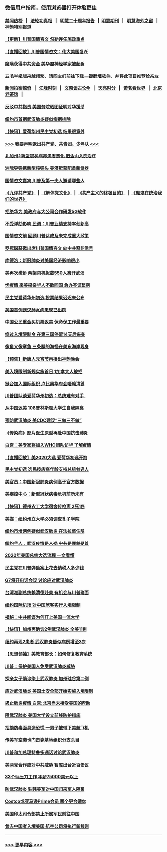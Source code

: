 ### [微信用户指南，使用浏览器打开体验更佳](https://github.com/gfw-breaker/banned-news1/blob/master/indexes/wechat-guide.md?t=0)
#### [禁闻热榜](热点新闻.md?t=0)  &nbsp;&nbsp;|&nbsp;&nbsp; [法轮功真相](https://github.com/gfw-breaker/truth/blob/master/README.md?t=0) &nbsp;&nbsp;|&nbsp;&nbsp; [明慧二十周年报告](https://github.com/gfw-breaker/mh-reports/blob/master/README.md?t=0) &nbsp;&nbsp;|&nbsp;&nbsp;[明慧期刊](https://github.com/gfw-breaker/mh-qikan) &nbsp;&nbsp;|&nbsp;&nbsp; [明慧海外之窗](https://github.com/gfw-breaker/mh-news/blob/master/README.md?t=0) &nbsp;&nbsp;|&nbsp;&nbsp; [神韵特别报道](https://github.com/gfw-breaker/mh-news/blob/master/shenyun.md?t=0)
#### [【更新】川普国情咨文 勾勒连任施政重点](../pages/nsc412/n11845223.md?t=02051233) 
#### [【直播回放】川普国情咨文：伟大美国复兴](../pages/nsc412/n11842079.md?t=02051233) 
#### [隐瞒获得中共资金 美华裔神经学家被起诉](../pages/nsc412/n11844879.md?t=02051233) 
#### 五毛举报越来越频繁，请网友们前往下载 [一键翻墙软件](https://github.com/gfw-breaker/ssr-accounts)，并将此项目推荐给亲友
#### [新闻拍案惊奇](https://github.com/gfw-breaker/banned-news1/blob/master/pages/link4.md) &nbsp;&nbsp;|&nbsp;&nbsp; [江峰时刻](https://github.com/gfw-breaker/banned-news1/blob/master/pages/link4.md) &nbsp;&nbsp;|&nbsp;&nbsp; [文昭谈古论今](https://github.com/gfw-breaker/banned-news1/blob/master/pages/link4.md) &nbsp;&nbsp;|&nbsp;&nbsp; [天亮时分](https://github.com/gfw-breaker/banned-news1/blob/master/pages/link4.md) &nbsp;&nbsp;|&nbsp;&nbsp; [萧茗看世界](https://github.com/gfw-breaker/banned-news1/blob/master/pages/link4.md) &nbsp;&nbsp;|&nbsp;&nbsp; [北京老茶馆](https://github.com/gfw-breaker/banned-news1/blob/master/pages/link4.md) &nbsp;&nbsp;|&nbsp;&nbsp; 
#### [反驳中共指责 美国务院晒图证明对华援助](../pages/nsc412/n11844859.md?t=02051233) 
#### [纽约市首例武汉肺炎疑似病例排除](../pages/nsc412/n11844989.md?t=02051233) 
#### [【快讯】爱荷华州民主党初选 结果很意外](../pages/nsc412/n11844878.md?t=02051233) 
#### [>>> 我要声明退出共产党、共青团、少年队 <<<](https://github.com/begood0513/goodnews/blob/master/quit/letter.md) 
#### [北加州2新型冠状病毒患者恶化 旧金山入院治疗](../pages/nsc412/n11844842.md?t=02051233) 
#### [洲际导弹携新型核弹头 美潜艇获配备新武器](../pages/nsc412/n11844680.md?t=02051233) 
#### [国情咨文嘉宾 川普及第一夫人邀请哪些人](../pages/nsc412/n11844712.md?t=02051233) 
#### [《九评共产党》](https://github.com/begood0513/9ping.md/blob/master/README.md) &nbsp;|&nbsp; [《解体党文化》](../../../../jtdwh.md/blob/master/README.md)  &nbsp;|&nbsp; [《共产主义的终极目的》](../../../../gczydzjmd.md/blob/master/README.md) &nbsp;|&nbsp; [《魔鬼在统治我们的世界》](../../../../mgztzwmdsj.md/blob/master/README.md) 
#### [拒绝华为 美政府与大公司合作研发5G软件](../pages/nsc412/n11844625.md?t=02051233) 
#### [不受弹劾影响 民调：川普业绩支持率创新高](../pages/nsc412/n11844622.md?t=02051233) 
#### [国情咨文前 回顾川普达成及未完成重大政策](../pages/nsc412/n11844581.md?t=02051233) 
#### [罗冠聪获邀出席川普国情咨文 向中共释何信号](../pages/nsc412/n11844355.md?t=02051233) 
#### [库德洛：新冠肺炎对美国经济影响很小](../pages/nsc412/n11844418.md?t=02051233) 
#### [美再次撤侨 两架包机拟载550人离开武汉](../pages/nsc412/n11844407.md?t=02051233) 
#### [忧疫情 来美探亲华人不敢回国 急办签证延期](../pages/nsc412/n11843344.md?t=02051233) 
#### [民主党爱荷华州初选 投票结果迟迟未公布](../pages/nsc412/n11844207.md?t=02051233) 
#### [美国首例武汉肺炎病患现已出院](../pages/nsc412/n11842740.md?t=02051233) 
#### [中国公民重金买机票返美 保命保工作最重要](../pages/nsc412/n11843282.md?t=02051233) 
#### [绕过入境限制令  在第三国停留14天后来美](../pages/nsc412/n11843341.md?t=02051233) 
#### [像鱼又像章鱼 三条腿的海怪在美东海岸现身](../pages/nsc412/n11843092.md?t=02051233) 
#### [【预告】新唐人元宵节再播出神韵晚会](../pages/nsc412/n11843192.md?t=02051233) 
#### [美入境限制新规实施首日 1加拿大人被拒](../pages/nsc412/n11843058.md?t=02051233) 
#### [挺台加入国际组织 卢比奥华府会唔赖清德](../pages/nsc412/n11843023.md?t=02051233) 
#### [川普团队谈爱荷华州初选：总统难有对手  ](../pages/nsc412/n11842867.md?t=02051233) 
#### [从中国返美 108普林斯顿大学生自我隔离](../pages/nsc412/n11842714.md?t=02051233) 
#### [预防武汉肺炎 美CDC建议“三做三不做”](../pages/nsc412/n11842700.md?t=02051233) 
#### [《传染病》影片医生原型再赴中国抗击肺炎](../pages/nsc412/n11842626.md?t=02051233) 
#### [白宫：美专家将加入WHO团队访华 了解疫情](../pages/nsc412/n11842198.md?t=02051233) 
#### [【直播回放】美2020大选 爱荷华初选开跑](../pages/nsc412/n11841820.md?t=02051233) 
#### [民主党初选 选民按族裔年龄支持总统参选人](../pages/nsc412/n11842239.md?t=02051233) 
#### [美官员：中国新冠肺炎病例高于官方数据](../pages/nsc412/n11842452.md?t=02051233) 
#### [美疾控中心：新型冠状病毒危机前所未有](../pages/nsc412/n11842406.md?t=02051233) 
#### [【快讯】德州农工大学宿舍传枪声 2死1伤](../pages/nsc412/n11842279.md?t=02051233) 
#### [美媒：纽约州立大学必须调查孔子学院](../pages/nsc412/n11840637.md?t=02051233) 
#### [纽约市增两例疑似武汉肺炎 在法拉盛住院](../pages/nsc412/n11840625.md?t=02051233) 
#### [纽约华人：武汉疫情是人祸 中共是罪魁祸首](../pages/nsc412/n11840631.md?t=02051233) 
#### [2020年美国总统大选流程 一文看懂](../pages/nsc412/n11842056.md?t=02051233) 
#### [民主党在川普弹劾案上花去纳税人多少钱](../pages/nsc412/n11841941.md?t=02051233) 
#### [G7将开电话会议 讨论应对武汉肺炎](../pages/nsc412/n11841658.md?t=02051233) 
#### [台湾准副总统赖清德赴美 有机会与川普碰面](../pages/nsc412/n11841332.md?t=02051233) 
#### [纽约国际机场  对中国旅客实行入境限制](../pages/nsc412/n11840619.md?t=02051233) 
#### [揭秘：中共间谍为何盯上美国一流大学](../pages/nsc412/n11840270.md?t=02051233) 
#### [【快讯】加州再确诊2例武汉肺炎 全美11例](../pages/nsc412/n11840339.md?t=02051233) 
#### [纽约再现2患者 武汉肺炎疑似病例增至3宗](../pages/nsc412/n11840010.md?t=02051233) 
#### [【思想领袖】美教育部长：如何修复教育系统](../pages/nsc412/n11690865.md?t=02051233) 
#### [川普：保护美国人免受武汉肺炎威胁](../pages/nsc412/n11839718.md?t=02051233) 
#### [探亲女子确诊染上武汉肺炎 加州硅谷第二例](../pages/nsc412/n11839784.md?t=02051233) 
#### [应对武汉肺炎 美国土安全部开始实施入境限制](../pages/nsc412/n11839729.md?t=02051233) 
#### [遏止肺炎疫情 白宫:北京尚未接受美国的帮助](../pages/nsc412/n11839660.md?t=02051233) 
#### [阻武汉肺炎 美国大学设立前线防护措施](../pages/nsc412/n11839479.md?t=02051233) 
#### [拒摘防毒面具造恐慌 一男子被带下美航飞机](../pages/nsc412/n11839455.md?t=02051233) 
#### [传美军空袭也门击毙基地组织分支头目](../pages/nsc412/n11839210.md?t=02051233) 
#### [川普和加总理特鲁多通话讨论武汉肺炎](../pages/nsc412/n11839128.md?t=02051233) 
#### [美两党合作应对中共威胁 智库出台近百倡议](../pages/nsc412/n11838437.md?t=02051233) 
#### [33个低压力工作 年薪75000美元以上](../pages/nsc412/n11834441.md?t=02051233) 
#### [防武汉肺炎 驻韩美军对中国归来军人隔离](../pages/nsc412/n11838970.md?t=02051233) 
#### [Costco或亚马逊Prime会员 哪个更合适你](../pages/nsc412/n11834459.md?t=02051233) 
#### [美国印太司令部禁止所属军民前往中国](../pages/nsc412/n11838418.md?t=02051233) 
#### [曾去中国者入境美国 航空公司将执行新规则](../pages/nsc412/n11838375.md?t=02051233) 

----
#### [ >>> 更早内容 <<< ](../indexes/nsc412-earlier.md)
